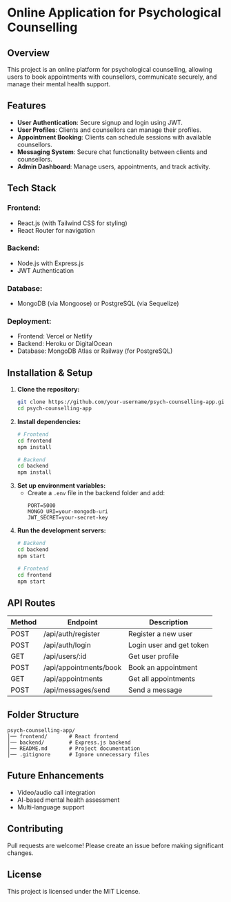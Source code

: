 # Online Application for Psychological Counselling

## Overview
This project is an online platform for psychological counselling, allowing users to book appointments with counsellors, communicate securely, and manage their mental health support.

## Features
- **User Authentication**: Secure signup and login using JWT.
- **User Profiles**: Clients and counsellors can manage their profiles.
- **Appointment Booking**: Clients can schedule sessions with available counsellors.
- **Messaging System**: Secure chat functionality between clients and counsellors.
- **Admin Dashboard**: Manage users, appointments, and track activity.

## Tech Stack
### Frontend:
- React.js (with Tailwind CSS for styling)
- React Router for navigation

### Backend:
- Node.js with Express.js
- JWT Authentication

### Database:
- MongoDB (via Mongoose) or PostgreSQL (via Sequelize)

### Deployment:
- Frontend: Vercel or Netlify
- Backend: Heroku or DigitalOcean
- Database: MongoDB Atlas or Railway (for PostgreSQL)

## Installation & Setup
1. **Clone the repository:**
   ```bash
   git clone https://github.com/your-username/psych-counselling-app.git
   cd psych-counselling-app
   ```
2. **Install dependencies:**
   ```bash
   # Frontend
   cd frontend
   npm install
   ```
   ```bash
   # Backend
   cd backend
   npm install
   ```
3. **Set up environment variables:**
   - Create a `.env` file in the backend folder and add:
     ```env
     PORT=5000
     MONGO_URI=your-mongodb-uri
     JWT_SECRET=your-secret-key
     ```
4. **Run the development servers:**
   ```bash
   # Backend
   cd backend
   npm start
   ```
   ```bash
   # Frontend
   cd frontend
   npm start
   ```

## API Routes
| Method | Endpoint | Description |
|--------|---------|-------------|
| POST   | /api/auth/register | Register a new user |
| POST   | /api/auth/login | Login user and get token |
| GET    | /api/users/:id | Get user profile |
| POST   | /api/appointments/book | Book an appointment |
| GET    | /api/appointments | Get all appointments |
| POST   | /api/messages/send | Send a message |

## Folder Structure
```
psych-counselling-app/
│── frontend/       # React frontend
│── backend/        # Express.js backend
│── README.md       # Project documentation
│── .gitignore      # Ignore unnecessary files
```

## Future Enhancements
- Video/audio call integration
- AI-based mental health assessment
- Multi-language support

## Contributing
Pull requests are welcome! Please create an issue before making significant changes.

## License
This project is licensed under the MIT License.
